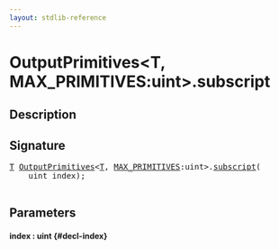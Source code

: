 ```yaml
---
layout: stdlib-reference
---
```


# OutputPrimitives\<T, MAX\_PRIMITIVES:uint\>\.subscript

## Description





## Signature 

<pre>
<a href="/stdlib-reference/types/OutputPrimitives/index#typeparam-T" class="code_type">T</a> <a href="/stdlib-reference/types/OutputPrimitives/index" class="code_type">OutputPrimitives</a>&lt;<a href="/stdlib-reference/types/OutputPrimitives/index#typeparam-T" class="code_type">T</a>, <a href="/stdlib-reference/types/OutputPrimitives/index#decl-MAX_PRIMITIVES" class="code_var">MAX_PRIMITIVES</a>:uint&gt;.<a href="/stdlib-reference/types/OutputPrimitives/subscript">subscript</a>(
    uint <span class='code_param'>index</span>);

</pre>

## Parameters

#### index  : uint {#decl-index}

